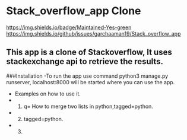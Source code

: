 # Stack_overflow_app Clone
https://img.shields.io/badge/Maintained-Yes-green https://img.shields.io/github/issues/garchaaman19/Stack_overflow_app
## This app is a clone of Stackoverflow, It uses stackexchange api to retrieve the results.
###Installation
-To run the app use command python3 manage.py runserver, localhost:8000 will be started where you can use the app.
- Examples on how to use it.
- 1. q= How to merge two lists in python,tagged=python.
- 2. tagged=python.
- 3. 
